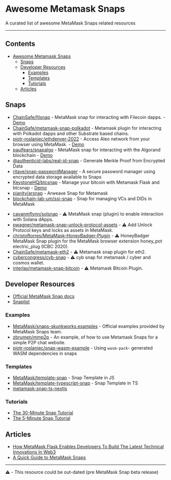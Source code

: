 # Awesome Metamask Snaps

A curated list of awesome MetaMask Snaps related resources

---

## Contents

- [Awesome Metamask Snaps](#awesome-metamask-snaps)
  - [Snaps](#snaps)
  - [Developer Resources](#developer-resources)
    - [Examples](#examples)
    - [Templates](#templates)
    - [Tutorials](#tutorials)
  - [Articles](#articles)

## Snaps

- [ChainSafe/filsnap](https://github.com/ChainSafe/filsnap) - MetaMask snap for interacting with Filecoin dapps. - [Demo](https://filsnap.chainsafe.io/)
- [ChainSafe/metamask-snap-polkadot](https://github.com/ChainSafe/metamask-snap-polkadot) - Metamask plugin for interacting with Polkadot dapps and other Substrate based chains.
- [piotr-roslaniec/ethdenver-2022](https://github.com/piotr-roslaniec/ethdenver-2022) - Access Aleo network from your browser using MetaMask. - [Demo](https://aleo-snap-ethdenver-2022.netlify.app/)
- [paulfears/snapalgo](https://github.com/paulfears/snapalgo) - MetaMask snap for interacting with the Algorand blockchain - [Demo](https://snapalgo.com/)
- [@authenticid-labs/real-id-snap](https://github.com/AuthenticID-Labs/real-id-snap/tree/main) - Generate Merkle Proof from Encrypted Data
- [ritave/snap-passwordManager](https://github.com/ritave/snap-passwordManager) - A secure password manager using encrypted data storage available to Snaps
- [KeystoneHQ/btcsnap](https://github.com/KeystoneHQ/btcsnap) - Manage your bitcoin with Metamask Flask and btcsnap - [Demo](https://btcsnap.netlify.app/)
- [pianity/arsnap](https://github.com/pianity/arsnap) - Arweave Snap for Metamask
- [blockchain-lab-um/ssi-snap](https://github.com/blockchain-lab-um/ssi-snap) - Snap for managing VCs and DIDs in MetaMask
<!-- Place new snaps up here!  -->
<!-- Deprecated snaps start below -->
- [cavanmflynn/solsnap](https://github.com/cavanmflynn/solsnap) - :warning: MetaMask snap (plugin) to enable interaction with Solana dApps.
- [pwagner/metamask-snap-unlock-protocol-assets](https://github.com/pwagner/metamask-snap-unlock-protocol-assets) - :warning: Add Unlock Protocol keys and locks as assets in MetaMask.
- [christoftorres/MetaMask-HoneyBadger-Plugin](https://github.com/christoftorres/MetaMask-HoneyBadger-Plugin) - :warning: HoneyBadger MetaMask Snap plugin for the MetaMask browser extension honey_pot electric_plug (ICBC 2020).
- [ChainSafe/metamask-eth2](https://github.com/ChainSafe/metamask-eth2) - :warning: Metamask snap plugin for eth2.
- [cybercongress/cyb-snap](https://github.com/cybercongress/cyb-snap) - :warning: cyb snap for metamask / cyber and cosmos wallet.
- [interlay/metamask-snap-bitcoin](https://github.com/interlay/metamask-snap-bitcoin) - :warning: Metamask Bitcoin Plugin.

## Developer Resources

- [Official MetaMask Snap docs](https://docs.metamask.io/guide/snaps.html)
- [Snaplist](https://snaplist.org)

### Examples

- [MetaMask/snaps-skunkworks examples](https://github.com/MetaMask/snaps-skunkworks/tree/main/packages/examples) - Official examples provided by MetaMask Snaps team.
- [zbrumen/mmp2p](https://github.com/zbrumen/mmp2p) - An example, of how to use Metamask Snaps for a simple P2P chat website.
- [piotr-roslaniec/snap-wasm-example](https://github.com/piotr-roslaniec/snap-wasm-example) - Using `wasm-pack`- generated WASM dependencies in snaps

### Templates

- [MetaMask/template-snap](https://github.com/MetaMask/template-snap) - Snap Template in JS
- [MetaMask/template-typescript-snap](https://github.com/MetaMask/template-typescript-snap) - Snap Template in TS
- [metamask-snap-ts-nextjs](https://github.com/einaralex/metamask-snap-ts-nextjs)

### Tutorials

- [The 30-Minute Snap Tutorial](https://github.com/Montoya/address-book-snap-tutorial#the-30-minute-snap-tutorial)
- [The 5-Minute Snap Tutorial](https://github.com/Montoya/gas-fee-snap#the-5-minute-snap-tutorial)

## Articles

- [How MetaMask Flask Enables Developers To Build The Latest Technical Innovations In Web3](https://consensys.net/blog/metamask/how-metamask-flask-enables-developers-to-build-the-latest-technical-innovations-in-web3/)
- [A Quick Guide to MetaMask Snaps](https://etherworld.co/2022/01/19/a-quick-guide-to-metamask-snaps/)

---

:warning: - This resource could be out-dated (pre MetaMask Snap beta release)
